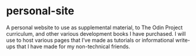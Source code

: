 # personal-site
A personal website to use as supplemental material, to The Odin Project curriculum, and other various development books I have purchased.  I will use to host various pages that I’ve made as tutorials or informational write-ups that I have made for my non-technical friends.
